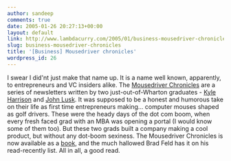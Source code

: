 ```yaml
---
author: sandeep
comments: true
date: 2005-01-26 20:27:13+00:00
layout: default
link: http://www.lambdacurry.com/2005/01/business-mousedriver-chronicles/
slug: business-mousedriver-chronicles
title: '[Business] Mousedriver chronicles'
wordpress_id: 26
---
```


I swear I did'nt just make that name up. It is a name well known, apparently, to entrepreneurs and VC insiders alike. The [Mousedriver Chronicles](http://www.mousedriver.com/newsletter/newsletter.htm) are a series of newsletters written by two just-out-of-Wharton graduates - [Kyle Harrison](http://www.mousedriver.com/product/about.htm) and [John Lusk](http://www.mousedriver.com/product/about.htm). It was supposed to be a honest and humorous take on their life as first time entrepreneurs making... computer mouses shaped as golf drivers.
These were the heady days of the dot com boom, when every fresh faced grad with an MBA was opening a portal (I would know some of them too). But these two grads built a company making a cool product, but without any dot-boom sexiness. 
The Mousedriver Chronicles is now available as a [book](http://www.amazon.com/exec/obidos/ASIN/0738205737/ref=nosim/mousedandplat-20), and the much hallowed Brad Feld has it on his read-recently list.
All in all, a good read.


